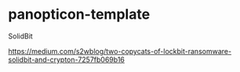 # panopticon-template

SolidBit

https://medium.com/s2wblog/two-copycats-of-lockbit-ransomware-solidbit-and-crypton-7257fb069b16
